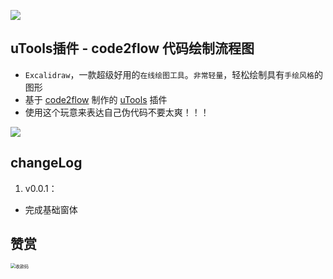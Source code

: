![](https://gitee.com/melodyjerry163/filebed/raw/master//20210517-213703-0713.png)

## uTools插件 - code2flow 代码绘制流程图

- `Excalidraw`，一款超级好用的`在线绘图工具`。`非常轻量`，轻松绘制具有`手绘风格`的图形
- 基于 [code2flow](https://code2flow.com/app) 制作的 [uTools](https://u.tools/) 插件
- 使用这个玩意来表达自己伪代码不要太爽！！！

![](https://gitee.com/melodyjerry163/filebed/raw/master//20210517-210106-0007.png)


## changeLog

1. v0.0.1：

- 完成基础窗体

## 赞赏

<img src="" alt="收款码" style="zoom:50%;" />
